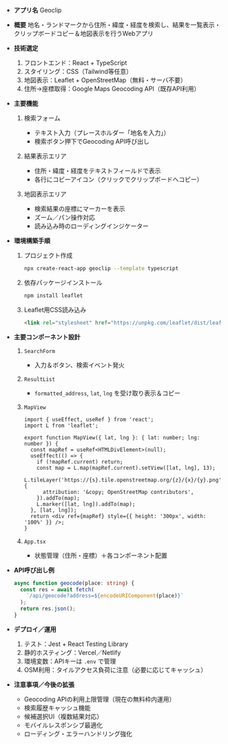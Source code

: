 * **アプリ名**
  Geoclip

* **概要**
  地名・ランドマークから住所・緯度・経度を検索し、結果を一覧表示・クリップボードコピー＆地図表示を行うWebアプリ

* **技術選定**

  1. フロントエンド：React + TypeScript
  2. スタイリング：CSS（Tailwind等任意）
  3. 地図表示：Leaflet + OpenStreetMap（無料・サーバ不要）
  4. 住所→座標取得：Google Maps Geocoding API（既存API利用）

* **主要機能**

  1. 検索フォーム

     * テキスト入力（プレースホルダー「地名を入力」）
     * 検索ボタン押下でGeocoding API呼び出し
  2. 結果表示エリア

     * 住所・緯度・経度をテキストフィールドで表示
     * 各行にコピーアイコン（クリックでクリップボードへコピー）
  3. 地図表示エリア

     * 検索結果の座標にマーカーを表示
     * ズーム／パン操作対応
     * 読み込み時のローディングインジケーター

* **環境構築手順**

  1. プロジェクト作成

     ```bash
     npx create-react-app geoclip --template typescript
     ```
  2. 依存パッケージインストール

     ```bash
     npm install leaflet
     ```
  3. Leaflet用CSS読み込み

     ```html
     <link rel="stylesheet" href="https://unpkg.com/leaflet/dist/leaflet.css" />
     ```

* **主要コンポーネント設計**

  1. `SearchForm`

     * 入力＆ボタン、検索イベント発火
  2. `ResultList`

     * `formatted_address`, `lat`, `lng` を受け取り表示＆コピー
  3. `MapView`

     ```tsx
     import { useEffect, useRef } from 'react';
     import L from 'leaflet';

     export function MapView({ lat, lng }: { lat: number; lng: number }) {
       const mapRef = useRef<HTMLDivElement>(null);
       useEffect(() => {
         if (!mapRef.current) return;
         const map = L.map(mapRef.current).setView([lat, lng], 13);
         L.tileLayer('https://{s}.tile.openstreetmap.org/{z}/{x}/{y}.png', {
           attribution: '&copy; OpenStreetMap contributors',
         }).addTo(map);
         L.marker([lat, lng]).addTo(map);
       }, [lat, lng]);
       return <div ref={mapRef} style={{ height: '300px', width: '100%' }} />;
     }
     ```
  4. `App.tsx`

     * 状態管理（住所・座標）＋各コンポーネント配置

* **API呼び出し例**

  ```ts
  async function geocode(place: string) {
    const res = await fetch(
      `/api/geocode?address=${encodeURIComponent(place)}`
    );
    return res.json();
  }
  ```

* **デプロイ／運用**

  1. テスト：Jest + React Testing Library
  2. 静的ホスティング：Vercel／Netlify
  3. 環境変数：APIキーは `.env` で管理
  4. OSM利用：タイルアクセス負荷に注意（必要に応じてキャッシュ）

* **注意事項／今後の拡張**

  * Geocoding APIの利用上限管理（現在の無料枠内運用）
  * 検索履歴キャッシュ機能
  * 候補選択UI（複数結果対応）
  * モバイルレスポンシブ最適化
  * ローディング・エラーハンドリング強化
